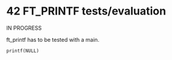 # 42 FT_PRINTF tests/evaluation

IN PROGRESS

ft_printf has to be tested with a main.

```
printf(NULL)
```
